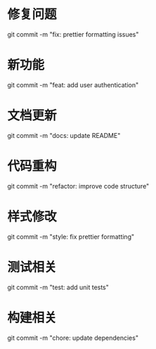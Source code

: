 # 修复问题

git commit -m "fix: prettier formatting issues"

# 新功能

git commit -m "feat: add user authentication"

# 文档更新

git commit -m "docs: update README"

# 代码重构

git commit -m "refactor: improve code structure"

# 样式修改

git commit -m "style: fix prettier formatting"

# 测试相关

git commit -m "test: add unit tests"

# 构建相关

git commit -m "chore: update dependencies"
